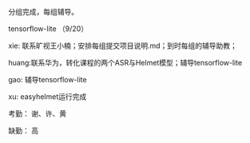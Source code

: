分组完成，每组辅导。

tensorflow-lite （9/20）

xie: 联系旷视王小楠；安排每组提交项目说明.md；到时每组的辅导助教；

huang:联系华为，转化课程的两个ASR与Helmet模型；辅导tensorflow-lite 

gao: 辅导tensorflow-lite

xu: easyhelmet运行完成

考勤： 谢、许、黄

缺勤： 高

